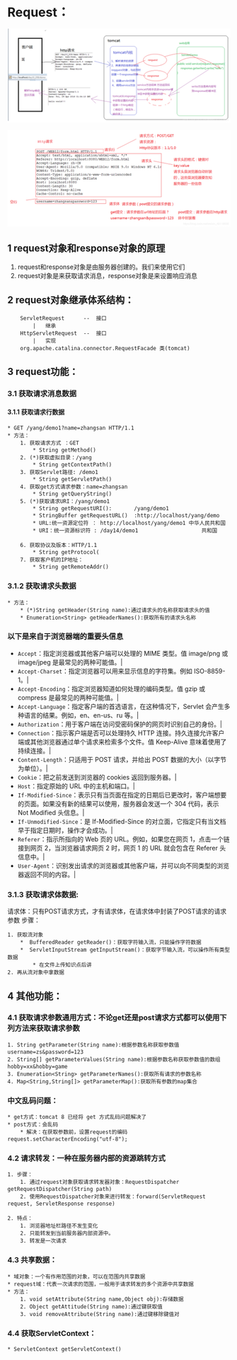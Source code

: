 # Request：

![](assets/1.png)

![](assets/2.png)

## 1 request对象和response对象的原理
1. request和response对象是由服务器创建的。我们来使用它们
2. request对象是来获取请求消息，response对象是来设置响应消息
	
## 2 request对象继承体系结构：	
		ServletRequest		--	接口
			|	继承
		HttpServletRequest	--  接口
			|	实现
		org.apache.catalina.connector.RequestFacade 类(tomcat)

## 3 request功能：
### 3.1 获取请求消息数据
#### 3.1.1 获取请求行数据
	* GET /yang/demo1?name=zhangsan HTTP/1.1
	* 方法：
		1. 获取请求方式 ：GET
			* String getMethod()  
		2. (*)获取虚拟目录：/yang
			* String getContextPath()
		3. 获取Servlet路径: /demo1
			* String getServletPath()
		4. 获取get方式请求参数：name=zhangsan
			* String getQueryString()
		5. (*)获取请求URI：/yang/demo1
			* String getRequestURI():		/yang/demo1
			* StringBuffer getRequestURL()  :http://localhost/yang/demo
			* URL:统一资源定位符 ： http://localhost/yang/demo1	中华人民共和国
			* URI：统一资源标识符 : /day14/demo1					共和国
		
		6. 获取协议及版本：HTTP/1.1
			* String getProtocol(
		7. 获取客户机的IP地址：
			* String getRemoteAddr()
		
### 3.1.2 获取请求头数据
	* 方法：
		* (*)String getHeader(String name):通过请求头的名称获取请求头的值
		* Enumeration<String> getHeaderNames():获取所有的请求头名称

### 以下是来自于浏览器端的重要头信息

- `Accept`：指定浏览器或其他客户端可以处理的 MIME 类型。值 image/png 或 image/jpeg 是最常见的两种可能值。| 
- `Accept-Charset`：指定浏览器可以用来显示信息的字符集。例如 ISO-8859-1。| 
- `Accept-Encoding`：指定浏览器知道如何处理的编码类型。值 gzip 或 compress 是最常见的两种可能值。| 
- `Accept-Language`：指定客户端的首选语言，在这种情况下，Servlet 会产生多种语言的结果。例如，en、en-us、ru 等。| 
- `Authorization`：用于客户端在访问受密码保护的网页时识别自己的身份。| 
- `Connection`：指示客户端是否可以处理持久 HTTP 连接。持久连接允许客户端或其他浏览器通过单个请求来检索多个文件。值 Keep-Alive 意味着使用了持续连接。| 
- `Content-Length`：只适用于 POST 请求，并给出 POST 数据的大小（以字节为单位）。| 
- `Cookie`：把之前发送到浏览器的 cookies 返回到服务器。| 
- `Host`：指定原始的 URL 中的主机和端口。| 
- `If-Modified-Since`：表示只有当页面在指定的日期后已更改时，客户端想要的页面。如果没有新的结果可以使用，服务器会发送一个 304 代码，表示 Not Modified 头信息。| 
- `If-Unmodified-Since`：是 If-Modified-Since 的对立面，它指定只有当文档早于指定日期时，操作才会成功。| 
- `Referer`：指示所指向的 Web 页的 URL。例如，如果您在网页 1，点击一个链接到网页 2，当浏览器请求网页 2 时，网页 1 的 URL 就会包含在 Referer 头信息中。| 
- `User-Agent`：识别发出请求的浏览器或其他客户端，并可以向不同类型的浏览器返回不同的内容。| 

### 3.1.3 获取请求体数据:
请求体：只有POST请求方式，才有请求体，在请求体中封装了POST请求的请求参数
步骤：

	1. 获取流对象
		*  BufferedReader getReader()：获取字符输入流，只能操作字符数据
		*  ServletInputStream getInputStream()：获取字节输入流，可以操作所有类型数据
			* 在文件上传知识点后讲
	2. 再从流对象中拿数据

## 4 其他功能：
### 4.1 获取请求参数通用方式：不论get还是post请求方式都可以使用下列方法来获取请求参数
	1. String getParameter(String name):根据参数名称获取参数值    username=zs&password=123
	2. String[] getParameterValues(String name):根据参数名称获取参数值的数组  hobby=xx&hobby=game
	3. Enumeration<String> getParameterNames():获取所有请求的参数名称
	4. Map<String,String[]> getParameterMap():获取所有参数的map集合

### 中文乱码问题：
	* get方式：tomcat 8 已经将 get 方式乱码问题解决了
	* post方式：会乱码
		* 解决：在获取参数前，设置request的编码request.setCharacterEncoding("utf-8");

		
### 4.2 请求转发：一种在服务器内部的资源跳转方式
	1. 步骤：
		1. 通过request对象获取请求转发器对象：RequestDispatcher getRequestDispatcher(String path)
		2. 使用RequestDispatcher对象来进行转发：forward(ServletRequest request, ServletResponse response) 

	2. 特点：
		1. 浏览器地址栏路径不发生变化
		2. 只能转发到当前服务器内部资源中。
		3. 转发是一次请求

### 4.3 共享数据：
	* 域对象：一个有作用范围的对象，可以在范围内共享数据
	* request域：代表一次请求的范围，一般用于请求转发的多个资源中共享数据
	* 方法：
		1. void setAttribute(String name,Object obj):存储数据
		2. Object getAttitude(String name):通过键获取值
		3. void removeAttribute(String name):通过键移除键值对

### 4.4 获取ServletContext：
	* ServletContext getServletContext()